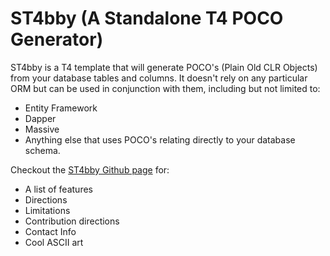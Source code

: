 # ST4bby (A **S**tandalone **T4** POCO Generator)

ST4bby is a T4 template that will generate POCO's (Plain Old CLR Objects) from your database tables and columns. It doesn't rely on any particular ORM but can be used in conjunction with them, including but not limited to:

 - Entity Framework
 - Dapper
 - Massive
 - Anything else that uses POCO's relating directly to your database schema.

Checkout the [ST4bby Github page](http://jbubriski.github.com/ST4bby/) for:

 - A list of features
 - Directions
 - Limitations
 - Contribution directions
 - Contact Info
 - Cool ASCII art